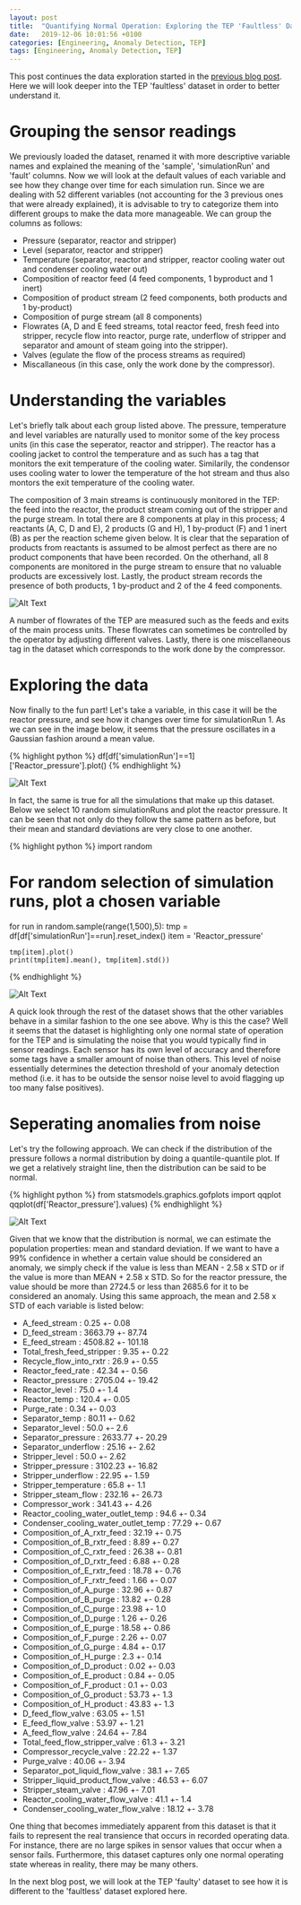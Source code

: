 ```yaml
---
layout: post
title:  "Quantifying Normal Operation: Exploring the TEP 'Faultless' Dataset"
date:   2019-12-06 10:01:56 +0100
categories: [Engineering, Anomaly Detection, TEP]
tags: [Engineering, Anomaly Detection, TEP]
---
```


This post continues the data exploration started in the [previous blog post](https://keepfloyding.github.io/posts/data-explor-TEP-1/). Here we will look deeper into the TEP 'faultless' dataset in order to better understand it. 

# Grouping the sensor readings

We previously loaded the dataset, renamed it with more descriptive variable names and explained the meaning of the 'sample', 'simulationRun' and 'fault' columns. Now we will look at the default values of each variable and see how they change over time for each simulation run. Since we are dealing with 52 different variables (not accounting for the 3 previous ones that were already explained), it is advisable to try to categorize them into different groups to make the data more manageable. We can group the columns as follows:

* Pressure (separator, reactor and stripper)
* Level (separator, reactor and stripper)
* Temperature (separator, reactor and stripper, reactor cooling water out and condenser cooling water out)
* Composition of reactor feed (4 feed components, 1 byproduct and 1 inert)
* Composition of product stream (2 feed components, both products and 1 by-product)
* Composition of purge stream (all 8 components)
* Flowrates (A, D and E feed streams, total reactor feed, fresh feed into stripper, recycle flow into reactor, purge rate, underflow of stripper and separator and amount of steam going into the stripper).
* Valves (egulate the flow of the process streams as required)
* Miscallaneous (in this case, only the work done by the compressor).

# Understanding the variables

Let's briefly talk about each group listed above. The pressure, temperature and level variables are naturally used to monitor some of the key process units (in this case the seperator, reactor and stripper). The reactor has a cooling jacket to control the temperature and as such has a tag that monitors the exit temperature of the cooling water. Similarily, the condensor uses cooling water to lower the temperature of the hot stream and thus also montors the exit temperature of the cooling water. 

The composition of 3 main streams is continuously monitored in the TEP: the feed into the reactor, the product stream coming out of the stripper and the purge stream. In total there are 8 components at play in this process; 4 reactants (A, C, D and E), 2 products (G and H), 1 by-product (F) and 1 inert (B) as per the reaction scheme given below. It is clear that the separation of products from reactants is assumed to be almost perfect as there are no product components that have been recorded. On the otherhand, all 8 components are monitored in the purge stream to ensure that no valuable products are excessively lost. Lastly, the product stream records the presence of both products, 1 by-product and 2 of the 4 feed components. 

![Alt Text](https://keepfloyding.github.io/images/TEP_reaction_scheme.png)

A number of flowrates of the TEP are measured such as the feeds and exits of the main process units. These flowrates can sometimes be controlled by the operator by adjusting different valves. Lastly, there is one miscellaneous tag in the dataset which corresponds to the work done by the compressor. 

# Exploring the data

Now finally to the fun part! Let's take a variable, in this case it will be the reactor pressure, and see how it changes over time for simulationRun 1. As we can see in the image below, it seems that the pressure oscillates in a Gaussian fashion around a mean value. 

{% highlight python %}
df[df['simulationRun']==1]['Reactor_pressure'].plot()
{% endhighlight %} 

![Alt Text](https://keepfloyding.github.io/images/Reactor_pressure.png)

In fact, the same is true for all the simulations that make up this dataset. Below we select 10 random simulationRuns and plot the reactor pressure. It can be seen that not only do they follow the same pattern as before, but their mean and standard deviations are very close to one another. 

{% highlight python %}
import random
# For random selection of simulation runs, plot a chosen variable
for run in random.sample(range(1,500),5):
    tmp = df[df['simulationRun']==run].reset_index()
    item = 'Reactor_pressure'
    
    tmp[item].plot()
    print(tmp[item].mean(), tmp[item].std())
{% endhighlight %} 

![Alt Text](https://keepfloyding.github.io/images/Reactor_pressure_multi.png)

A quick look through the rest of the dataset shows that the other variables behave in a similar fashion to the one see above. Why is this the case? Well it seems that the dataset is highlighting only one normal state of operation for the TEP and is simulating the noise that you would typically find in sensor readings. Each sensor has its own level of accuracy and therefore some tags have a smaller amount of noise than others. This level of noise essentially determines the detection threshold of your anomaly detection method (i.e. it has to be outside the sensor noise level to avoid flagging up too many false positives). 

# Seperating anomalies from noise

Let's try the following approach. We can check if the distribution of the pressure follows a normal distribution by doing a quantile-quantile plot. If we get a relatively straight line, then the distribution can be said to be normal. 

{% highlight python %}
from statsmodels.graphics.gofplots import qqplot
qqplot(df['Reactor_pressure'].values)
{% endhighlight %} 

![Alt Text](https://keepfloyding.github.io/images/Reactor_pressure_quantile.png)

Given that we know that the distribution is normal, we can estimate the population properties: mean and standard deviation. If we want to have a 99% confidence in whether a certain value should be considered an anomaly, we simply check if the value is less than MEAN - 2.58 x STD or if the value is more than MEAN + 2.58 x STD. So for the reactor pressure, the value should be more than 2724.5 or less than 2685.6 for it to be considered an anomaly. Using this same approach, the mean and 2.58 x STD of each variable is listed below:

* A_feed_stream : 0.25 +- 0.08
* D_feed_stream : 3663.79 +- 87.74
* E_feed_stream : 4508.82 +- 101.18
* Total_fresh_feed_stripper : 9.35 +- 0.22
* Recycle_flow_into_rxtr : 26.9 +- 0.55
* Reactor_feed_rate : 42.34 +- 0.56
* Reactor_pressure : 2705.04 +- 19.42
* Reactor_level : 75.0 +- 1.4
* Reactor_temp : 120.4 +- 0.05
* Purge_rate : 0.34 +- 0.03
* Separator_temp : 80.11 +- 0.62
* Separator_level : 50.0 +- 2.6
* Separator_pressure : 2633.77 +- 20.29
* Separator_underflow : 25.16 +- 2.62
* Stripper_level : 50.0 +- 2.62
* Stripper_pressure : 3102.23 +- 16.82
* Stripper_underflow : 22.95 +- 1.59
* Stripper_temperature : 65.8 +- 1.1
* Stripper_steam_flow : 232.16 +- 26.73
* Compressor_work : 341.43 +- 4.26
* Reactor_cooling_water_outlet_temp : 94.6 +- 0.34
* Condenser_cooling_water_outlet_temp : 77.29 +- 0.67
* Composition_of_A_rxtr_feed : 32.19 +- 0.75
* Composition_of_B_rxtr_feed : 8.89 +- 0.27
* Composition_of_C_rxtr_feed : 26.38 +- 0.81
* Composition_of_D_rxtr_feed : 6.88 +- 0.28
* Composition_of_E_rxtr_feed : 18.78 +- 0.76
* Composition_of_F_rxtr_feed : 1.66 +- 0.07
* Composition_of_A_purge : 32.96 +- 0.87
* Composition_of_B_purge : 13.82 +- 0.28
* Composition_of_C_purge : 23.98 +- 1.0
* Composition_of_D_purge : 1.26 +- 0.26
* Composition_of_E_purge : 18.58 +- 0.86
* Composition_of_F_purge : 2.26 +- 0.07
* Composition_of_G_purge : 4.84 +- 0.17
* Composition_of_H_purge : 2.3 +- 0.14
* Composition_of_D_product : 0.02 +- 0.03
* Composition_of_E_product : 0.84 +- 0.05
* Composition_of_F_product : 0.1 +- 0.03
* Composition_of_G_product : 53.73 +- 1.3
* Composition_of_H_product : 43.83 +- 1.3
* D_feed_flow_valve : 63.05 +- 1.51
* E_feed_flow_valve : 53.97 +- 1.21
* A_feed_flow_valve : 24.64 +- 7.84
* Total_feed_flow_stripper_valve : 61.3 +- 3.21
* Compressor_recycle_valve : 22.22 +- 1.37
* Purge_valve : 40.06 +- 3.94
* Separator_pot_liquid_flow_valve : 38.1 +- 7.65
* Stripper_liquid_product_flow_valve : 46.53 +- 6.07
* Stripper_steam_valve : 47.96 +- 7.01
* Reactor_cooling_water_flow_valve : 41.1 +- 1.4
* Condenser_cooling_water_flow_valve : 18.12 +- 3.78

One thing that becomes immediately apparent from this dataset is that it fails to represent the real transience that occurs in recorded operating data. For instance, there are no large spikes in sensor values that occur when a sensor fails. Furthermore, this dataset captures only one normal operating state whereas in reality, there may be many others. 

In the next blog post, we will look at the TEP 'faulty' dataset to see how it is different to the 'faultless' dataset explored here.







